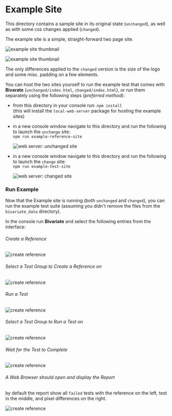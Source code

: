 # Example Site

This directory contains a sample site in its original state (`unchanged`), as well as with some css changes applied (`changed`).

The example site is a simple, straight-forward two page site.  

![example site thumbnail](./img/site-thumbnail.png)  

![example site thumbnail](./img/site-thumbnail-2.png)  


The only differences applied to the `changed` version is the size of the logo and some misc. padding on a few elements.

You can host the two sites yourself to run the example test that comes with **Bivarate** (`unchanged/index.html`, `changed/index.html`), or run them separately using the following steps (*preferred method*):

* from this directory in your console run: `npm install`  
(this will install the `local-web-server` package for hosting the example sites)  


* in a new console window navigate to this directory and run the following to launch the `unchange` site:  
`npm run example-reference-site`  

    ![web server: unchanged site](./img/server-unchanged.png)  


* in a new console window navigate to this directory and run the following to launch the `change` site:  
`npm run example-test-site`  

    ![web server: changed site](./img/server-changed.png)  


### Run Example

Now that the Example site is running (both `unchanged` and `changed`), you can run the example test suite (assuming you didn't remove the files from the `bivariate_data` directory).

In the console run **Bivariate** and select the following entries from the interface:

###### Create a Reference
![create reference](./img/console-create-reference.png)  

###### Select a Test Group to Create a Reference on
![create reference](./img/console-create-reference--test-group.png)

###### Run a Test
![create reference](./img/console-run-test.png)

###### Select a Test Group to Run a Test on
![create reference](./img/console-run-test--test-group.png)

###### Wait for the Test to Complete
![create reference](./img/console-opening-report.png)

###### A Web Browser should open and display the Report
by default the report show all `failed` tests with the reference on the left, test in the middle, and pixel differences on the right.  

![create reference](./img/report.png)
